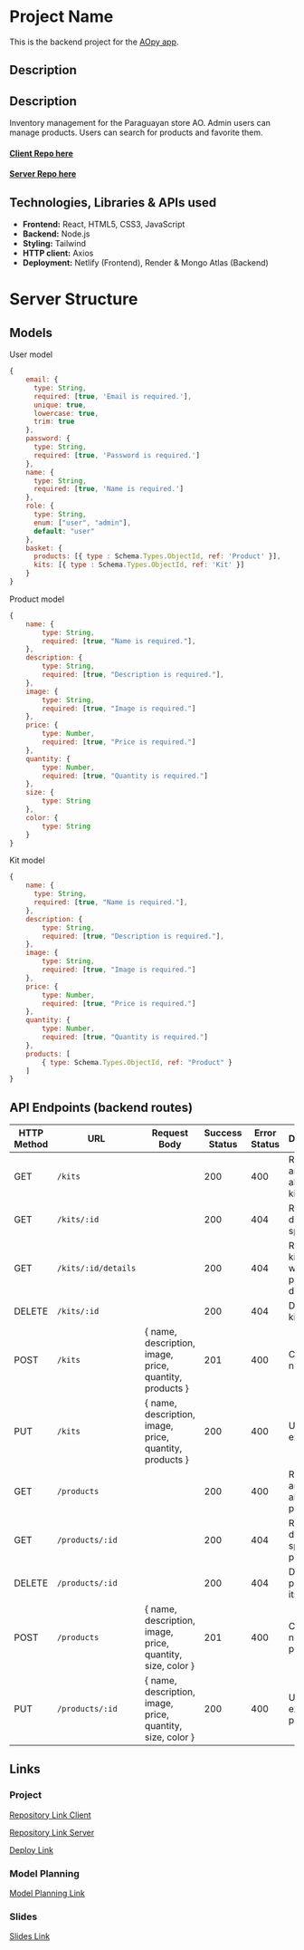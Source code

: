 # Project Name

This is the backend project for the [AOpy app](https://ao-py.netlify.app/).

## Description

## Description

Inventory management for the Paraguayan store AO. Admin users can manage products. Users can search for products and favorite them.

#### [Client Repo here](https://github.com/somorales/ao-frontend)

#### [Server Repo here](https://github.com/somorales/ao-backend)

## Technologies, Libraries & APIs used

- **Frontend:** React, HTML5, CSS3, JavaScript
- **Backend:** Node.js
- **Styling:** Tailwind
- **HTTP client:** Axios
- **Deployment:** Netlify (Frontend), Render & Mongo Atlas (Backend)

# Server Structure

## Models

User model

```javascript
{
    email: {
      type: String,
      required: [true, 'Email is required.'],
      unique: true,
      lowercase: true,
      trim: true
    },
    password: {
      type: String,
      required: [true, 'Password is required.']
    },
    name: {
      type: String,
      required: [true, 'Name is required.']
    },
    role: {
      type: String,
      enum: ["user", "admin"],
      default: "user"
    },
    basket: {
      products: [{ type : Schema.Types.ObjectId, ref: 'Product' }],
      kits: [{ type : Schema.Types.ObjectId, ref: 'Kit' }]
    }
}
```

Product model

```javascript
{
    name: {
        type: String,
        required: [true, "Name is required."],
    },
    description: {
        type: String,
        required: [true, "Description is required."],
    },
    image: {
        type: String,
        required: [true, "Image is required."]
    },
    price: {
        type: Number,
        required: [true, "Price is required."]
    },
    quantity: {
        type: Number,
        required: [true, "Quantity is required."]
    },
    size: {
        type: String
    },
    color: {
        type: String
    }
}
```

Kit model

```javascript
{
    name: {
      type: String,
      required: [true, "Name is required."],
    },
    description: {
        type: String,
        required: [true, "Description is required."],
    },
    image: {
        type: String,
        required: [true, "Image is required."]
    },
    price: {
        type: Number,
        required: [true, "Price is required."]
    },
    quantity: {
        type: Number,
        required: [true, "Quantity is required."]
    },
    products: [
        { type: Schema.Types.ObjectId, ref: "Product" }
    ]
}
```


## API Endpoints (backend routes)


| HTTP Method | URL                     | Request Body                                    | Success Status | Error Status | Description                                   |
|-------------|-------------------------|------------------------------------------------|----------------|--------------|-----------------------------------------------|
| GET         | `/kits`                 |                                                | 200            | 400          | Returns an array with all available kits.     |
| GET         | `/kits/:id`             |                                                | 200            | 404          | Returns details of a specific kit.            |
| GET         | `/kits/:id/details`     |                                                | 200            | 404          | Returns a kit along with its product details. |
| DELETE      | `/kits/:id`             |                                                | 200            | 404          | Deletes a kit by its ID.                      |
| POST        | `/kits`                 | { name, description, image, price, quantity, products } | 201            | 400          | Creates a new kit.                            |
| PUT         | `/kits`                 | { name, description, image, price, quantity, products } | 200            | 400          | Updates an existing kit.                      |
| GET         | `/products`             |                                                | 200            | 400          | Returns an array with all available products. |
| GET         | `/products/:id`         |                                                | 200            | 404          | Returns details of a specific product.        |
| DELETE      | `/products/:id`         |                                                | 200            | 404          | Deletes a product by its ID.                  |
| POST        | `/products`             | { name, description, image, price, quantity, size, color } | 201            | 400          | Creates a new product.                        |
| PUT         | `/products/:id`         | { name, description, image, price, quantity, size, color } | 200            | 400          | Updates an existing product.                  |



## Links


### Project

[Repository Link Client](https://github.com/somorales/ao-frontend)

[Repository Link Server](https://github.com/somorales/ao-frontend)

[Deploy Link](https://ao-py.netlify.app)

### Model Planning

[Model Planning Link](https://www.figma.com/design/kY44d1N2H39t7OH9vyGksz/AOPY?node-id=0-1&t=tHlnQvChYWUkUYn0-1)

### Slides
[Slides Link](https://www.figma.com/design/fHX6sMQJantPEe3rtz3lXV/Ao?node-id=0-1&t=TKpestibuvMdKwTW-1)

